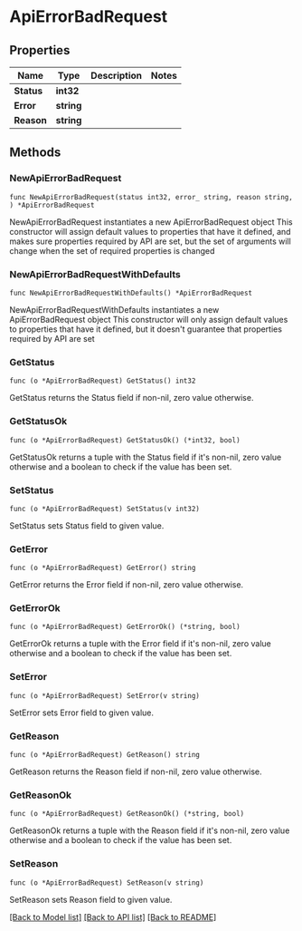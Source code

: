 # ApiErrorBadRequest

## Properties

Name | Type | Description | Notes
------------ | ------------- | ------------- | -------------
**Status** | **int32** |  | 
**Error** | **string** |  | 
**Reason** | **string** |  | 

## Methods

### NewApiErrorBadRequest

`func NewApiErrorBadRequest(status int32, error_ string, reason string, ) *ApiErrorBadRequest`

NewApiErrorBadRequest instantiates a new ApiErrorBadRequest object
This constructor will assign default values to properties that have it defined,
and makes sure properties required by API are set, but the set of arguments
will change when the set of required properties is changed

### NewApiErrorBadRequestWithDefaults

`func NewApiErrorBadRequestWithDefaults() *ApiErrorBadRequest`

NewApiErrorBadRequestWithDefaults instantiates a new ApiErrorBadRequest object
This constructor will only assign default values to properties that have it defined,
but it doesn't guarantee that properties required by API are set

### GetStatus

`func (o *ApiErrorBadRequest) GetStatus() int32`

GetStatus returns the Status field if non-nil, zero value otherwise.

### GetStatusOk

`func (o *ApiErrorBadRequest) GetStatusOk() (*int32, bool)`

GetStatusOk returns a tuple with the Status field if it's non-nil, zero value otherwise
and a boolean to check if the value has been set.

### SetStatus

`func (o *ApiErrorBadRequest) SetStatus(v int32)`

SetStatus sets Status field to given value.


### GetError

`func (o *ApiErrorBadRequest) GetError() string`

GetError returns the Error field if non-nil, zero value otherwise.

### GetErrorOk

`func (o *ApiErrorBadRequest) GetErrorOk() (*string, bool)`

GetErrorOk returns a tuple with the Error field if it's non-nil, zero value otherwise
and a boolean to check if the value has been set.

### SetError

`func (o *ApiErrorBadRequest) SetError(v string)`

SetError sets Error field to given value.


### GetReason

`func (o *ApiErrorBadRequest) GetReason() string`

GetReason returns the Reason field if non-nil, zero value otherwise.

### GetReasonOk

`func (o *ApiErrorBadRequest) GetReasonOk() (*string, bool)`

GetReasonOk returns a tuple with the Reason field if it's non-nil, zero value otherwise
and a boolean to check if the value has been set.

### SetReason

`func (o *ApiErrorBadRequest) SetReason(v string)`

SetReason sets Reason field to given value.



[[Back to Model list]](../README.md#documentation-for-models) [[Back to API list]](../README.md#documentation-for-api-endpoints) [[Back to README]](../README.md)


